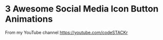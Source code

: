 # 3 Awesome Social Media Icon Button Animations
From my YouTube channel https://youtube.com/codeSTACKr
